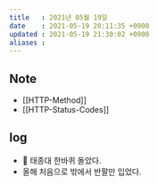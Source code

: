 ```yaml
---
title   : 2021년 05월 19일 
date    : 2021-05-19 20:11:35 +0900
updated : 2021-05-19 21:30:02 +0900
aliases : 
---
```

## Note
- [[HTTP-Method]]
- [[HTTP-Status-Codes]]

## log
- 🌄 태종대 한바퀴 돌았다. 
- 올해 처음으로 밖에서 반팔만 입었다. 

